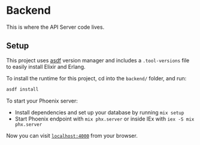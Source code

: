 # Backend

This is where the API Server code lives.

## Setup

This project uses [asdf](https://asdf-vm.com/) version manager and includes a `.tool-versions` file to easily install Elixir and Erlang.

To install the runtime for this project, cd into the `backend/` folder, and run:

```bash
asdf install
```

To start your Phoenix server:

- Install dependencies and set up your database by running `mix setup`
- Start Phoenix endpoint with `mix phx.server` or inside IEx with `iex -S mix phx.server`

Now you can visit [`localhost:4000`](http://localhost:4000) from your browser.
